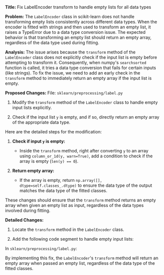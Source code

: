 **Title:** Fix LabelEncoder transform to handle empty lists for all data types

**Problem:**
The `LabelEncoder` class in scikit-learn does not handle transforming empty lists consistently across different data types. When the encoder is fitted with strings and then used to transform an empty list, it raises a TypeError due to a data type conversion issue. The expected behavior is that transforming an empty list should return an empty array, regardless of the data type used during fitting.

**Analysis:**
The issue arises because the `transform` method of the `LabelEncoder` class does not explicitly check if the input list is empty before attempting to transform it. Consequently, when numpy's `searchsorted` function is called, it tries a data type conversion that fails for certain inputs (like strings). To fix the issue, we need to add an early check in the `transform` method to immediately return an empty array if the input list is empty.

**Proposed Changes:**
File: `sklearn/preprocessing/label.py`

1. Modify the `transform` method of the `LabelEncoder` class to handle empty input lists explicitly.
   
2. Check if the input list `y` is empty, and if so, directly return an empty array of the appropriate data type.

Here are the detailed steps for the modification:

1. **Check if input `y` is empty:**
   - Inside the `transform` method, right after converting `y` to an array using `column_or_1d(y, warn=True)`, add a condition to check if the array is empty (`len(y) == 0`).

2. **Return empty array:**
   - If the array is empty, return `np.array([], dtype=self.classes_.dtype)` to ensure the data type of the output matches the data type of the fitted classes.

These changes should ensure that the `transform` method returns an empty array when given an empty list as input, regardless of the data types involved during fitting.

**Detailed Changes:**

1. Locate the `transform` method in the `LabelEncoder` class.

2. Add the following code segment to handle empty input lists:

In `sklearn/preprocessing/label.py`:



By implementing this fix, the `LabelEncoder`'s `transform` method will return an empty array when passed an empty list, regardless of the data type of the fitted classes.
